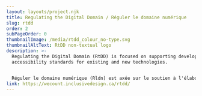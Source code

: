 ```yaml
---
layout: layouts/project.njk
title: Regulating the Digital Domain / Réguler le domaine numérique
slug: rtdd
order: 2
subPageOrder: 0
thumbnailImage: /media/rtdd_colour_no-type.svg
thumbnailAltText: RtDD non-textual logo
description: >-
  Regulating the Digital Domain (RtDD) is focused on supporting development of
  accessibility standards for existing and new technologies.


  Réguler le domaine numérique (Rldn) est axée sur le soutien à l'élaboration de normes d'accessibilité pour les technologies existantes et nouvelles.
link: https://wecount.inclusivedesign.ca/rtdd/
---
```

